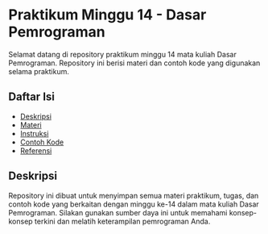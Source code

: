 # Praktikum Minggu 14 - Dasar Pemrograman

Selamat datang di repository praktikum minggu 14 mata kuliah Dasar Pemrograman. Repository ini berisi materi dan contoh kode yang digunakan selama praktikum.

## Daftar Isi

- [Deskripsi](#deskripsi)
- [Materi](#materi)
- [Instruksi](#instruksi)
- [Contoh Kode](#contoh-kode)
- [Referensi](#referensi)

## Deskripsi

Repository ini dibuat untuk menyimpan semua materi praktikum, tugas, dan contoh kode yang berkaitan dengan minggu ke-14 dalam mata kuliah Dasar Pemrograman. Silakan gunakan sumber daya ini untuk memahami konsep-konsep terkini dan melatih keterampilan pemrograman Anda.
